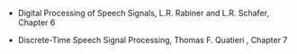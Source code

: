 - Digital Processing of Speech Signals, L.R. Rabiner and L.R. Schafer, Chapter 6

- Discrete-Time Speech Signal Processing, Thomas F. Quatieri , Chapter 7


